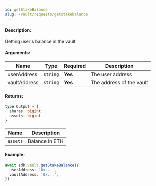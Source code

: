 ```yaml
---
id: getStakeBalance
slug: /vault/requests/getstakebalance
---
```


#### Description:

Getting user's balance in the vault

#### Arguments:

| Name         | Type     | Required | Description               |
|--------------|----------|----------|---------------------------|
| userAddress  | `string` | **Yes**  | The user address          |
| vaultAddress | `string` | **Yes**  | The address of the vault  |

#### Returns:

```ts
type Output = {
  shares: bigint
  assets: bigint
}
```

| Name     | Description             |
|----------|-------------------------|
| `assets` | Balance in ETH          |

#### Example:

```ts
await sdk.vault.getStakeBalance({
  userAddress: '0x...',
  vaultAddress: '0x...',
})
```
